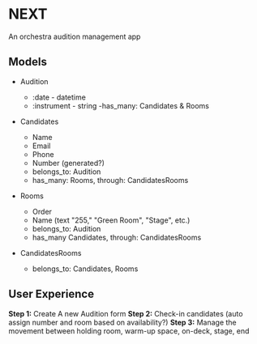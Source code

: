 # NEXT 

An orchestra audition management app

## Models

- Audition
    - :date - datetime
    - :instrument - string
    -has_many: Candidates & Rooms

- Candidates
    - Name
    - Email 
    - Phone
    - Number (generated?)
    - belongs_to: Audition
    - has_many: Rooms, through: CandidatesRooms

- Rooms
    - Order
    - Name (text "255," "Green Room", "Stage", etc.) 
    - belongs_to: Audition
    - has_many Candidates, through: CandidatesRooms

- CandidatesRooms
    - belongs_to: Candidates, Rooms

## User Experience

**Step 1:** Create A new Audition form
**Step 2:** Check-in candidates (auto assign number and room based on availability?) 
**Step 3:** Manage the movement between holding room, warm-up space, on-deck, stage, end



